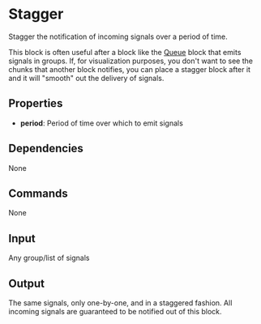 Stagger
=======

Stagger the notification of incoming signals over a period of time.

This block is often useful after a block like the [Queue](https://github.com/nio-blocks/queue) block that emits signals in groups. If, for visualization purposes, you don't want to see the chunks that another block notifies, you can place a stagger block after it and it will "smooth" out the delivery of signals.

Properties
--------------

-   **period**: Period of time over which to emit signals

Dependencies
----------------

None

Commands
----------------
None

Input
-------
Any group/list of signals

Output
---------
The same signals, only one-by-one, and in a staggered fashion. All incoming signals are guaranteed to be notified out of this block.
